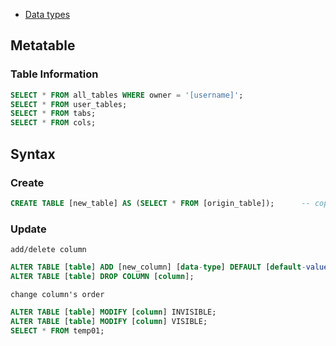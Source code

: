 - [Data types](https://docs.oracle.com/cd/A58617_01/server.804/a58241/ch5.htm)

## Metatable
### Table Information
```sql
SELECT * FROM all_tables WHERE owner = '[username]';
SELECT * FROM user_tables;
SELECT * FROM tabs;
SELECT * FROM cols;
```


## Syntax
### Create
```sql
CREATE TABLE [new_table] AS (SELECT * FROM [origin_table]);      -- copy table
```

### Update
`add/delete column`
```sql
ALTER TABLE [table] ADD [new_column] [data-type] DEFAULT [default-value] NOT NULL;    -- add column
ALTER TABLE [table] DROP COLUMN [column];                                             -- delete column
```
`change column's order`
```sql
ALTER TABLE [table] MODIFY [column] INVISIBLE;
ALTER TABLE [table] MODIFY [column] VISIBLE;
SELECT * FROM temp01;
```
